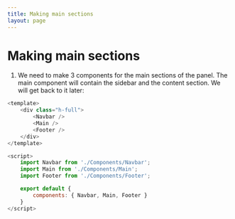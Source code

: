 ```yaml
---
title: Making main sections
layout: page
---
```


# Making main sections
1. We need to make 3 components for the main sections of the panel. The main component will contain the sidebar and the content section. We will get back to it later:
```javascript
<template>
    <div class="h-full">
        <Navbar />
        <Main />
        <Footer />
    </div>
</template>

<script>
    import Navbar from './Components/Navbar';
    import Main from './Components/Main';
    import Footer from './Components/Footer';

    export default {
        components: { Navbar, Main, Footer }
    }
</script>
```
